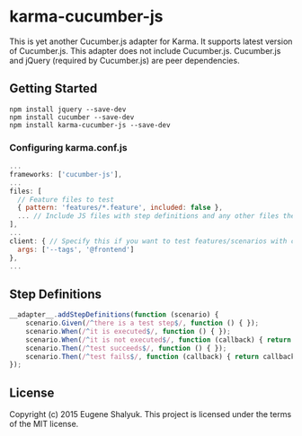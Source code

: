 # karma-cucumber-js

This is yet another Cucumber.js adapter for Karma. It supports latest version of Cucumber.js. 
This adapter does not include Cucumber.js. Cucumber.js and jQuery (required by Cucumber.js) are peer dependencies.

## Getting Started

``` Shell
npm install jquery --save-dev
npm install cucumber --save-dev
npm install karma-cucumber-js --save-dev
```

### Configuring karma.conf.js

``` JavaScript
...
frameworks: ['cucumber-js'],
...
files: [
  // Feature files to test
  { pattern: 'features/*.feature', included: false },
  ... // Include JS files with step definitions and any other files they require
],
...
client: { // Specify this if you want to test features/scenarios with certain tags only
  args: ['--tags', '@frontend']
},
...
```

## Step Definitions

``` JavaScript
__adapter__.addStepDefinitions(function (scenario) {
    scenario.Given(/^there is a test step$/, function () { });
    scenario.When(/^it is executed$/, function () { });
    scenario.When(/^it is not executed$/, function (callback) { return callback.pending(); });
    scenario.Then(/^test succeeds$/, function () { });
    scenario.Then(/^test fails$/, function (callback) { return callback.fail(new Error('Step failed')); });
});
```

## License

Copyright (c) 2015 Eugene Shalyuk.
This project is licensed under the terms of the MIT license.